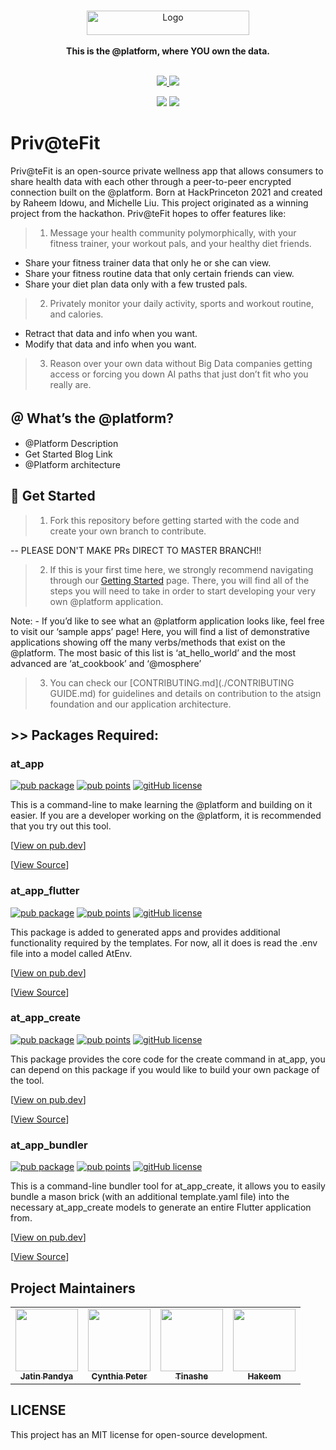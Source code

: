  <br />
<p align="center">
    <a href="atsign.com" target="_blank"><img width="260" height="39" src="https://atsign.dev/assets/img/@platform_logo_grey.svg?sanitize=true"
" alt="Logo"></a>
    <br />
    <br />
    <b>This is the @platform, where YOU own the data.</b>
    <br />
    <br />
</p>
<p align="center">
  <a href="https://discord.gg/TpGPHQcK3G">
   <img src="https://img.shields.io/discord/778383211214536722?label=Join%20Our%20Community&style=appveyor&logo=discord&color=orange">
   </a>
  <a href="https://twitter.com/intent/follow?screen_name=atsigncompany">
    <img src="https://img.shields.io/twitter/follow/atsigncompany?style=social" />
  </a>
</p>
<p align="center">
   <img src="https://img.shields.io/github/downloads/atsign-foundation/privatefit/total?style=social">
    <img src="https://img.shields.io/github/repo-size/atsign-foundation/privatefit" />
</p>


# Priv@teFit

Priv@teFit is an open-source private wellness app that allows consumers to share health data with each other through a peer-to-peer encrypted connection built on the @platform. Born at HackPrinceton 2021 and created by Raheem Idowu, and Michelle Liu. This project originated as a winning project from the hackathon.
Priv@teFit hopes to offer features like:

> 1. Message your health community polymorphically, with your fitness trainer, your workout pals, and your healthy diet friends.
- Share your fitness trainer data that only he or she can view.
- Share your fitness routine data that only certain friends can view.
- Share your diet plan data only with a few trusted pals.

> 2. Privately monitor your daily activity, sports and workout routine, and calories.
- Retract that data and info when you want.
- Modify that data and info when you want.

> 3. Reason over your own data without Big Data companies getting access or forcing you down AI paths that just don’t fit who you really are.

## ＠ What’s the @platform? 

- @Platform Description
- Get Started Blog Link
- @Platform architecture

## 🦦 Get Started

> 1. Fork this repository before getting started with the code and create your own branch to contribute.

-- PLEASE DON'T MAKE PRs DIRECT TO MASTER BRANCH!!
 
> 2. If this is your first time here, we strongly recommend navigating through our [Getting Started](https://atsign.dev/) page. There, you will find all of the steps you will need to take in order to start developing your very own @platform application.

Note: - If you’d like to see what an @platform application looks like, feel free to visit our ‘sample apps’ page! Here, you will find a list of demonstrative applications showing off the many verbs/methods that exist on the @platform. The most basic of this list is ‘at_hello_world’ and the most advanced are ‘at_cookbook’ and ‘@mosphere’

> 3. You can check our [CONTRIBUTING.md](./CONTRIBUTING GUIDE.md) for guidelines and details on contribution to the atsign foundation and our application architecture.

## >> Packages Required: 
     
### at_app

[![pub package](https://img.shields.io/pub/v/at_app)](https://pub.dev/packages/at_app)
[![pub points](https://badges.bar/at_app/pub%20points)](https://pub.dev/packages/at_app/score)
[![gitHub license](https://img.shields.io/badge/license-BSD3-blue.svg)](packages/at_app/LICENSE)

This is a command-line to make learning the @platform and building on it easier. If you are a developer working on the @platform, it is recommended that you try out this tool.

[[View on pub.dev](https://pub.dev/packages/at_app)]

[[View Source](/packages/at_app)]

### at_app_flutter

[![pub package](https://img.shields.io/pub/v/at_app_flutter)](https://pub.dev/packages/at_app_flutter)
[![pub points](https://badges.bar/at_app_flutter/pub%20points)](https://pub.dev/packages/at_app_flutter/score)
[![gitHub license](https://img.shields.io/badge/license-BSD3-blue.svg)](packages/at_app_flutter/LICENSE)

This package is added to generated apps and provides additional functionality required by the templates. For now, all it does is read the .env file into a model called AtEnv.

[[View on pub.dev](https://pub.dev/packages/at_app_flutter)]

[[View Source](/packages/at_app_flutter)]

### at_app_create

[![pub package](https://img.shields.io/pub/v/at_app_create)](https://pub.dev/packages/at_app_create)
[![pub points](https://badges.bar/at_app_create/pub%20points)](https://pub.dev/packages/at_app_create/score)
[![gitHub license](https://img.shields.io/badge/license-BSD3-blue.svg)](/packages/at_app_create/LICENSE)

This package provides the core code for the create command in at_app, you can depend on this package if you would like to build your own package of the tool.

[[View on pub.dev](https://pub.dev/packages/at_app_create)]

[[View Source](/packages/at_app_create)]

### at_app_bundler

[![pub package](https://img.shields.io/pub/v/at_app_bundler)](https://pub.dev/packages/at_app_bundler)
[![pub points](https://badges.bar/at_app_bundler/pub%20points)](https://pub.dev/packages/at_app_bundler/score)
[![gitHub license](https://img.shields.io/badge/license-BSD3-blue.svg)](/packages/at_app_bundler/LICENSE)


This is a command-line bundler tool for at_app_create, it allows you to easily bundle a mason brick (with an additional template.yaml file) into the necessary at_app_create models to generate an entire Flutter application from.

[[View on pub.dev](https://pub.dev/packages/at_app_bundler)]

[[View Source](/packages/at_app_bundler)]

## Project Maintainers 

<table>
  <tr>
    <td align="center"><a href="https://github.com/Jatinpandya26"><img src="https://avatars.githubusercontent.com/u/44518520?v=5" width="100px;" alt=""/><br /><sub><b>Jatin Pandya</b></sub></a></td>
    <td align="center"><a href="https://github.com/CynthiaPeter"><img src="https://avatars.githubusercontent.com/u/33583060?v=4" width="100px;" alt=""/><br /><sub><b>Cynthia Peter</b></sub></a></td>
    <td align="center"><a href="https://github.com/tinashe404r"><img src="https://avatars.githubusercontent.com/u/69275762?v=4" width="100px;" alt=""/><br /><sub><b>Tinashe</b></sub></a></td>
    <td align="center"><a href="https://github.com/hakeemawbreyr"><img src="https://avatars.githubusercontent.com/u/84093704?v=4" width="100px;" alt=""/><br /><sub><b>Hakeem</b></sub></a></td>
</tr>
</table>

## LICENSE
This project has an MIT license for open-source development.
